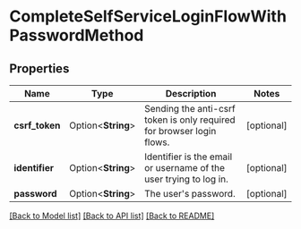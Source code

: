 # CompleteSelfServiceLoginFlowWithPasswordMethod

## Properties

Name | Type | Description | Notes
------------ | ------------- | ------------- | -------------
**csrf_token** | Option<**String**> | Sending the anti-csrf token is only required for browser login flows. | [optional]
**identifier** | Option<**String**> | Identifier is the email or username of the user trying to log in. | [optional]
**password** | Option<**String**> | The user's password. | [optional]

[[Back to Model list]](../README.md#documentation-for-models) [[Back to API list]](../README.md#documentation-for-api-endpoints) [[Back to README]](../README.md)


